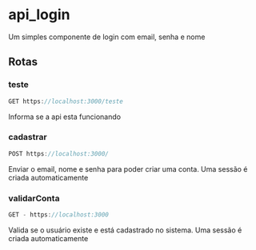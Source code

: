 # api_login
Um simples componente de login com email, senha e nome

## Rotas

### teste  

~~~js
GET https://localhost:3000/teste
~~~
Informa se a api esta funcionando

### cadastrar
~~~js
POST https://localhost:3000/
~~~

Enviar o email, nome e senha para poder criar uma conta. Uma sessão é criada automaticamente  

### validarConta
~~~js
GET - https://localhost:3000
~~~

Valida se o usuário existe e está cadastrado no sistema. Uma sessão é criada automaticamente

